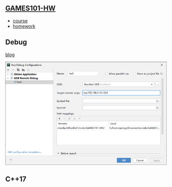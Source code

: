 ## [GAMES101-HW](https://github.com/PeterouZh/GAMES101-HW)
- [course](https://sites.cs.ucsb.edu/~lingqi/teaching/games101.html)
- [homework](http://games-cn.org/forums/topic/allhw/)

## Debug 
[blog](https://zhuanlan.zhihu.com/p/344677503)

![img.png](datasets/debug.png)


## C++17

```bash


```